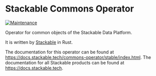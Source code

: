 # Stackable Commons Operator

[![Maintenance](https://img.shields.io/badge/Maintained%3F-yes-green.svg)](https://github.com/stackabletech/commons-operator/graphs/commit-activity)

Operator for common objects of the Stackable Data Platform.

It is written by [Stackable](https://www.stackable.de) in Rust.

The documentation for this operator can be found at https://docs.stackable.tech/commons-operator/stable/index.html.
The documentation for all Stackable products can be found at https://docs.stackable.tech.
